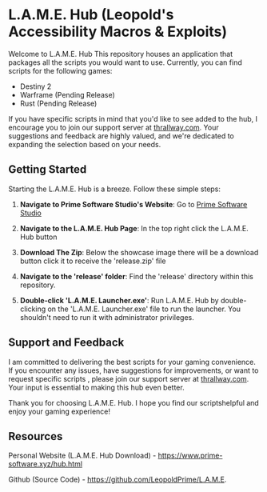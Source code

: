 # L.A.M.E. Hub (Leopold's Accessibility Macros & Exploits)

Welcome to  L.A.M.E. Hub This repository houses an application that packages all the scripts you would want to use. Currently, you can find scripts for the following games:

- Destiny 2
- Warframe (Pending Release)
- Rust (Pending Release)

If you have specific scripts in mind that you'd like to see added to the hub, I encourage you to join our support server at [thrallway.com](https://thrallway.com). Your suggestions and feedback are highly valued, and we're dedicated to expanding the selection based on your needs.

## Getting Started

Starting the L.A.M.E. Hub is a breeze. Follow these simple steps:

1. **Navigate to Prime Software Studio's Website**: Go to [Prime Software Studio](https://www.prime-software.xyz)

2. **Navigate to  the L.A.M.E. Hub Page**: In the top right click the L.A.M.E. Hub button

3. **Download The Zip**: Below the showcase image there will be a download button click it to receive the 'release.zip' file

4. **Navigate to the 'release' folder**: Find the 'release' directory within this repository.

5. **Double-click 'L.A.M.E. Launcher.exe'**: Run L.A.M.E. Hub by double-clicking on the 'L.A.M.E. Launcher.exe' file to run the launcher. You shouldn't need to run it with administrator privileges.

## Support and Feedback

I am committed to delivering the best scripts for your gaming convenience. If you encounter any issues, have suggestions for improvements, or want to request specific scripts , please join our support server at [thrallway.com](https://thrallway.com). Your input is essential to making this hub even better.

Thank you for choosing L.A.M.E. Hub. I hope you find our scriptshelpful and enjoy your gaming experience!

## Resources

Personal Website (L.A.M.E. Hub Download) - https://www.prime-software.xyz/hub.html

Github (Source Code)  - https://github.com/LeopoldPrime/L.A.M.E.
